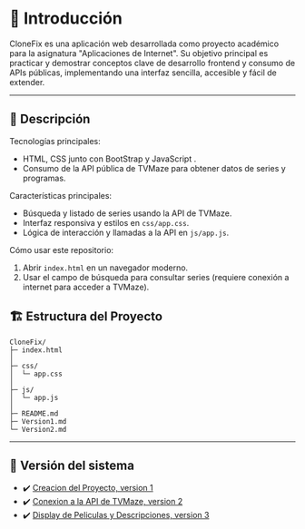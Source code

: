 # 👤 Introducción 

CloneFix es una aplicación web desarrollada como proyecto académico para la asignatura "Aplicaciones de Internet". Su objetivo principal es practicar y demostrar conceptos clave de desarrollo frontend y consumo de APIs públicas, implementando una interfaz sencilla, accesible y fácil de extender.

---

## 🐒 Descripción

Tecnologías principales:
- HTML, CSS junto con BootStrap y JavaScript .
- Consumo de la API pública de TVMaze para obtener datos de series y programas.

Características principales:
- Búsqueda y listado de series usando la API de TVMaze.
- Interfaz responsiva y estilos en `css/app.css`.
- Lógica de interacción y llamadas a la API en `js/app.js`.

Cómo usar este repositorio:
1. Abrir `index.html` en un navegador moderno.
2. Usar el campo de búsqueda para consultar series (requiere conexión a internet para acceder a TVMaze).

## 🏗️ Estructura del Proyecto 

```plaintext
CloneFix/
├─ index.html
│
├─ css/
│  └─ app.css
│  
├─ js/
│  └─ app.js
│  
├─ README.md
├─ Version1.md
└─ Version2.md
```

---

## 👮 Versión del sistema

- ✔️ [Creacion del Proyecto, version 1](Version1.md)
- ✔️ [Conexion a la API de TVMaze, version 2](Version2.md)
- ✔️ [Display de Peliculas y Descripciones, version 3](Version3.md)
